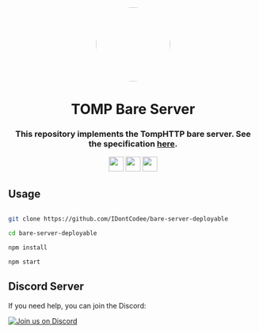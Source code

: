 <div align="center">

<img style="border-radius:50%" height="150px" src="https://raw.githubusercontent.com/IDontCodee/bare-server-deployable/master/logo.png">

<h1>TOMP Bare Server</h1>

<h3>This repository implements the TompHTTP bare server. See the specification <a href="https://github.com/tomphttp/specifications/blob/master/BareServer.md">here</a>.</h3>

<a href="https://heroku.com/deploy?template=https://github.com/IDontCodee/bare-server-deployable"><img height="30px" src="https://img.shields.io/badge/heroku-%23430098.svg?style=for-the-badge&logo=heroku&logoColor=white"><img></a>
<a href="https://repl.it/github/IDontCodee/bare-server-deployable"><img height="30px" src="https://raw.githubusercontent.com/IDontCodee/Incognito/main/deploy/replit.svg"><img></a>
<a href="https://railway.app/new/template?template=https://github.com/IDontCodee/bare-server-deployable"><img height="30px" src="https://img.shields.io/badge/Railway-%234f0599.svg?style=for-the-badge&logo=railway&logoColor=white"><img></a>
</div>

## Usage

```bash

git clone https://github.com/IDontCodee/bare-server-deployable

cd bare-server-deployable

npm install

npm start

```

## Discord Server

If you need help, you can join the Discord:

[![Join us on Discord](https://invidget.switchblade.xyz/J3VPy5Vy8x?theme=light)](https://discord.gg/J3VPy5Vy8x)